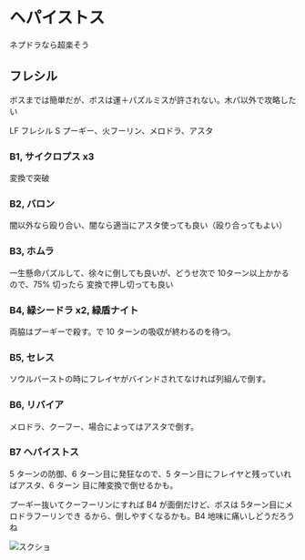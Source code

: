 # ヘパイストス 

ネプドラなら超楽そう

## フレシル

ボスまでは簡単だが、ボスは運＋パズルミスが許されない。木パ以外で攻略したい

LF フレシル
S  プーギー、火フーリン、メロドラ、アスタ

### B1, サイクロプス x3 

変換で突破

### B2, バロン

闇以外なら殴り合い、闇なら適当にアスタ使っても良い（殴り合ってもよい）

### B3, ホムラ

一生懸命パズルして、徐々に倒しても良いが、どうせ次で 10ターン以上かかるので、75% 切ったら
変換で押し切っても良い

### B4, 緑シードラ x2, 緑盾ナイト

両脇はプーギーで殺す。で 10 ターンの吸収が終わるのを待つ。

### B5, セレス

ソウルバーストの時にフレイヤがバインドされてなければ列組んで倒す。

### B6, リバイア

メロドラ、クーフー、場合によってはアスタで倒す。

### B7 ヘパイストス

5 ターンの防御、6 ターン目に発狂なので、5 ターン目にフレイヤと残っていればアスタ、6 ターン
目に陣変換で倒せるかも。

プーギー抜いてクーフーリンにすれば B4 が面倒だけど、ボスは 5ターン目にメロドラフーリンでき
るから、倒しやすくなるかも。B4 地味に痛いしどうだろうね

![スクショ](http://i.imgur.com/9rcAVeGl.png )

<!-- vim: set tw=90 filetype=markdown : -->

